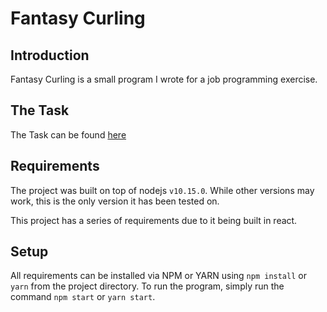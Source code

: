 # Fantasy Curling

## Introduction
Fantasy Curling is a small program I wrote for a job programming exercise.

## The Task
The Task can be found [here](http://jstest.monterosa.io/)

## Requirements
The project was built on top of nodejs `v10.15.0`. While other versions may work, this is the only version it has been tested on.

This project has a series of requirements due to it being built in react.

## Setup
All requirements can be installed via NPM or YARN using `npm install` or `yarn` from the project directory. To run the program, simply run the command `npm start` or `yarn start`.